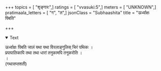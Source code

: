 +++
topics = [ "शृङ्गारः",]
ratings = [ "vvasuki:5",]
meters = [ "UNKNOWN",]
pratimaala_letters = [ "ग", "त",]
jsonClass = "Subhaashita"
title = "ऊर्ध्वाक्षः पिबति"

+++

<details open><summary>Text</summary>

ऊर्ध्वाक्षः पिबति जालं यथा यथा विरलाङ्गुलिस् चिरं पथिकः ।  
प्रपापालिकापि तथा तथा धारां तनुकामपि तनूकरोति ।  
।  
(गथासप्तशती)
</details>
